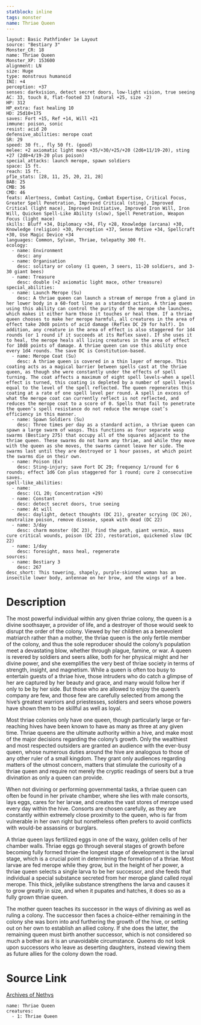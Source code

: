 ```yaml
---
statblock: inline
tags: monster
name: Thriae Queen
---
```

```statblock
layout: Basic Pathfinder 1e Layout
source: "Bestiary 3"
Monster_CR: 18
name: Thriae Queen
Monster_XP: 153600
alignment: LN
size: Huge
type: monstrous humanoid
INI: +4
perception: +37
senses: darkvision, detect secret doors, low-light vision, true seeing
AC: 33, touch 8, flat-footed 33 (natural +25, size -2)
HP: 312
HP_extra: fast healing 10
HD: 25d10+175
saves: Fort +15, Ref +14, Will +21
immune: poison, sonic
resist: acid 20
defensive_abilities: merope coat
SR: 29
speed: 30 ft., fly 50 ft. (good)
melee: +2 axiomatic light mace +35/+30/+25/+20 (2d6+11/19-20), sting +27 (2d8+4/19-20 plus poison)
special_attacks: launch merope, spawn soldiers
space: 15 ft.
reach: 15 ft.
pf1e_stats: [28, 11, 25, 20, 21, 28]
BAB: 25
CMB: 36
CMD: 46
feats: Alertness, Combat Casting, Combat Expertise, Critical Focus, Greater Spell Penetration, Improved Critical (sting), Improved Critical (light mace), Improved Initiative, Improved Iron Will, Iron Will, Quicken Spell-Like Ability (slow), Spell Penetration, Weapon Focus (light mace)
skills: Bluff +34, Diplomacy +34, Fly +28, Knowledge (arcana) +30, Knowledge (religion) +30, Perception +37, Sense Motive +34, Spellcraft +30, Use Magic Device +34
languages: Common, Sylvan, Thriae, telepathy 300 ft.
ecology:
  - name: Environment
    desc: any
  - name: Organisation
    desc: solitary or colony (1 queen, 3 seers, 11-20 soldiers, and 3-30 giant bees)
  - name: Treasure
    desc: double (+2 axiomatic light mace, other treasure)
special_abilities:
  - name: Launch Merope (Su)
    desc: A thriae queen can launch a stream of merope from a gland in her lower body in a 60-foot line as a standard action. A thriae queen using this ability can control the purity of the merope she launches, which makes it either harm those it touches or heal them. If a thriae queen chooses to make her merope harmful, all creatures in the area of effect take 20d8 points of acid damage (Reflex DC 29 for half). In addition, any creature in the area of effect is also staggered for 1d4 rounds (or 1 round if it succeeds at its Reflex save). If she uses it to heal, the merope heals all living creatures in the area of effect for 10d8 points of damage. A thriae queen can use this ability once every 1d4 rounds. The save DC is Constitution-based.
  - name: Merope Coat (Su)
    desc: A thriae queen is covered in a thin layer of merope. This coating acts as a magical barrier between spells cast at the thriae queen, as though she were constantly under the effects of spell turning. The coat affects a maximum of eight spell levels-when a spell effect is turned, this coating is depleted by a number of spell levels equal to the level of the spell reflected. The queen regenerates this coating at a rate of one spell level per round. A spell in excess of what the merope coat can currently reflect is not reflected, and reduces the merope coat to a score of 0. Spells that fail to penetrate the queen’s spell resistance do not reduce the merope coat’s efficiency in this manner.
  - name: Spawn Soldiers (Su)
    desc: Three times per day as a standard action, a thriae queen can spawn a large swarm of wasps. This functions as four separate wasp swarms (Bestiary 275) that occupy all of the squares adjacent to the thriae queen. These swarms do not harm any thriae, and while they move with the queen as she moves, the swarms cannot leave her side. The swarms last until they are destroyed or 1 hour passes, at which point the swarms die on their own.
  - name: Poison (Ex)
    desc: Sting-injury; save Fort DC 29; frequency 1/round for 6 rounds; effect 1d6 Con plus staggered for 1 round; cure 2 consecutive saves.
spell-like_abilities:
  - name:
    desc: (CL 20; Concentration +29)
  - name: Constant
    desc: detect secret doors, true seeing
  - name: At will
    desc: daylight, detect thoughts (DC 21), greater scrying (DC 26), neutralize poison, remove disease, speak with dead (DC 22)
  - name: 3/day
    desc: charm monster (DC 23), find the path, giant vermin, mass cure critical wounds, poison (DC 23), restoration, quickened slow (DC 22)
  - name: 1/day
    desc: foresight, mass heal, regenerate
sources:
  - name: Bestiary 3
    desc: 267
desc_short: This towering, shapely, purple-skinned woman has an insectile lower body, antennae on her brow, and the wings of a bee.
```
# Description
The most powerful individual within any given thriae colony, the queen is a divine soothsayer, a provider of life, and a destroyer of those would seek to disrupt the order of the colony. Viewed by her children as a benevolent matriarch rather than a mother, the thriae queen is the only fertile member of the colony, and thus the sole reproducer should the colony’s population meet a devastating blow, whether through plague, famine, or war. A queen is revered by soldiers and seers alike, both for her physical might and her divine power, and she exemplifies the very best of thriae society in terms of strength, insight, and magnetism. While a queen is often too busy to entertain guests of a thriae hive, those intruders who do catch a glimpse of her are captured by her beauty and grace, and many would follow her if only to be by her side. But those who are allowed to enjoy the queen’s company are few, and those few are carefully selected from among the hive’s greatest warriors and priestesses, soldiers and seers whose powers have shown them to be skillful as well as loyal.

Most thriae colonies only have one queen, though particularly large or far-reaching hives have been known to have as many as three at any given time. Thriae queens are the ultimate authority within a hive, and make most of the major decisions regarding the colony’s growth. Only the wealthiest and most respected outsiders are granted an audience with the ever-busy queen, whose numerous duties around the hive are analogous to those of any other ruler of a small kingdom. They grant only audiences regarding matters of the utmost concern, matters that stimulate the curiosity of a thriae queen and require not merely the cryptic readings of seers but a true divination as only a queen can provide.

When not divining or performing governmental tasks, a thriae queen can often be found in her private chamber, where she lies with male consorts, lays eggs, cares for her larvae, and creates the vast stores of merope used every day within the hive. Consorts are chosen carefully, as they are constantly within extremely close proximity to the queen, who is far from vulnerable in her own right but nonetheless often prefers to avoid conflicts with would-be assassins or burglars.

A thriae queen lays fertilized eggs in one of the waxy, golden cells of her chamber walls. Thriae eggs go through several stages of growth before becoming fully formed thriae-the longest stage of development is the larval stage, which is a crucial point in determining the formation of a thriae. Most larvae are fed merope while they grow, but in the height of her power, a thriae queen selects a single larva to be her successor, and she feeds that individual a special substance secreted from her merope gland called royal merope. This thick, jellylike substance strengthens the larva and causes it to grow greatly in size, and when it pupates and hatches, it does so as a fully grown thriae queen.

The mother queen teaches its successor in the ways of divining as well as ruling a colony. The successor then faces a choice-either remaining in the colony she was born into and furthering the growth of the hive, or setting out on her own to establish an allied colony. If she does the latter, the remaining queen must birth another successor, which is not considered so much a bother as it is an unavoidable circumstance. Queens do not look upon successors who leave as deserting daughters, instead viewing them as future allies for the colony down the road.
# Source Link
[Archives of Nethys](https://aonprd.com/MonsterDisplay.aspx?ItemName=Thriae%20Queen)
```encounter-table
name: Thriae Queen
creatures:
  - 1: Thriae Queen
```
